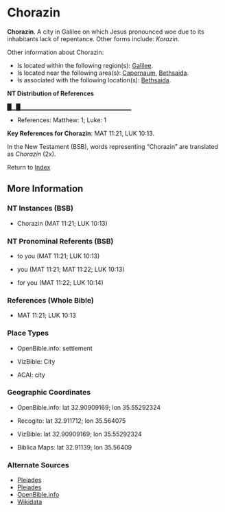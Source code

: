 # Chorazin
**Chorazin**. 
A city in Galilee on which Jesus pronounced woe due to its inhabitants lack of repentance. 
Other forms include: 
*Korazin*. 




Other information about Chorazin:


* Is located within the following region(s): 
[Galilee](Galilee.md). 
* Is located near the following area(s): 
[Capernaum](Capernaum.md), [Bethsaida](Bethsaida.md). 
* Is associated with the following location(s): 
[Bethsaida](Bethsaida.md). 


**NT Distribution of References**

█▁█▁▁▁▁▁▁▁▁▁▁▁▁▁▁▁▁▁▁▁▁▁▁▁▁
* References: Matthew: 1; Luke: 1



**Key References for Chorazin**: 
MAT 11:21, LUK 10:13. 




In the New Testament (BSB), words representing “Chorazin” are translated as 
*Chorazin* (2x). 


Return to [Index](00-Index.md)

## More Information

### NT Instances (BSB)

* Chorazin (MAT 11:21; LUK 10:13)



### NT Pronominal Referents (BSB)

* to you (MAT 11:21; LUK 10:13)

* you (MAT 11:21; MAT 11:22; LUK 10:13)

* for you (MAT 11:22; LUK 10:14)



### References (Whole Bible)

* MAT 11:21; LUK 10:13


### Place Types

* OpenBible.info: settlement

* VizBible: City

* ACAI: city



### Geographic Coordinates

* OpenBible.info: lat 32.90909169; lon 35.55292324

* Recogito: lat 32.911712; lon 35.564075

* VizBible: lat 32.90909169; lon 35.55292324

* Biblica Maps: lat 32.91139; lon 35.56409



### Alternate Sources

* [Pleiades](https://pleiades.stoa.org/places/678091)
* [Pleiades](http://pleiades.stoa.org/places/678091)
* [OpenBible.info](https://www.openbible.info/geo/ancient/a593a48)
* [Wikidata](http://www.wikidata.org/entity/Q2456076)



